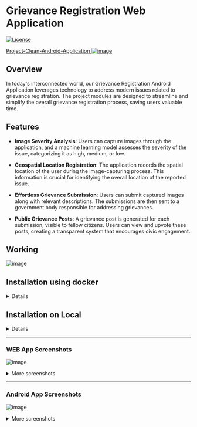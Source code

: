# Grievance Registration Web Application

[![License](https://img.shields.io/badge/License-MIT-blue.svg)](https://opensource.org/licenses/MIT)

[Project-Clean-Android-Application ![image](https://github.com/TwoPointerr/Project-Clean-Web-Application/assets/45624147/be1cbe45-b0bc-41de-892e-2970a57ec720)](https://github.com/TwoPointerr/Project-Clean-Android-Application)

## Overview

In today's interconnected world, our Grievance Registration Android Application leverages technology to address modern issues related to grievance registration. The project modules are designed to streamline and simplify the overall grievance registration process, saving users valuable time.

## Features

- **Image Severity Analysis**: Users can capture images through the application, and a machine learning model assesses the severity of the issue, categorizing it as high, medium, or low.

- **Geospatial Location Registration**: The application records the spatial location of the user during the image-capturing process. This information is crucial for identifying the overall location of the reported issue.

- **Effortless Grievance Submission**: Users can submit captured images along with relevant descriptions. The submissions are then sent to a government body responsible for addressing grievances.

- **Public Grievance Posts**: A grievance post is generated for each submission, visible to fellow citizens. Users can view and upvote these posts, creating a transparent system that encourages civic engagement.

## Working
![image](https://github.com/TwoPointerr/Project-Clean-Web-Application/assets/45624147/c445a3d3-1988-4028-ae5e-bcc0fe04f761)


## Installation using docker

<details>

### 1. Clone the Repository

```bash
git clone https://github.com/TwoPointerr/Project-Clean-Web-Application.git
cd ./Project-Clean-Web-Application
```

### 2. Configure Databse
configure database as per project_clean/settings.py or adjust project_clean/settings.py as per your database configuration
https://github.com/TwoPointerr/Project-Clean-Web-Application/blob/34f8d6bfbc10c6d324fcb6e35bda2201576aeef3/project_clean/settings.py#L107-L122

### 3. Spin up Containers
```bash
docker-compose up
```
- Make sure docker is running

</details>


## Installation on Local

<details>

### 1. Clone the Repository

```bash
git clone https://github.com/TwoPointerr/Project-Clean-Web-Application.git
cd ./Project-Clean-Web-Application
```

### 2. Create a Virtual Environment (Optional but Recommended)

```bash
# Install virtualenv if not already installed
pip install virtualenv

# Create a virtual environment
python -m venv venv

# Activate the virtual environment
# On Windows
venv\Scripts\activate
# On Unix or MacOS
source venv/bin/activate
```

### 3. Install Dependencies

```bash
pip install -r requirements.txt
```

This command installs all the required Python packages specified in the `requirements.txt` file.

### 4. Configure Databse
configure database as per project_clean/settings.py or adjust project_clean/settings.py as per your database configuration
https://github.com/TwoPointerr/Project-Clean-Web-Application/blob/34f8d6bfbc10c6d324fcb6e35bda2201576aeef3/project_clean/settings.py#L107-L122


### 5. Run Migrations
```bash
python manage.py makemigrations
python manage.py migrate
```

This command applies any pending database migrations.

### 6. Create a Superuser (Optional)

```bash
python manage.py createsuperuser
```

This command creates a superuser account for administrative access to the Django admin interface.

### 7. Run the Development Server

```bash
python manage.py runserver
```
</details>

-----

### WEB App Screenshots

![image](https://github.com/TwoPointerr/Project-Clean-Web-Application/assets/45624147/3d21c7b2-cb84-4bc5-b301-e09a53e1e6ad)

<details>
  
<summary>More screenshots</summary>
  
![image](https://github.com/TwoPointerr/Project-Clean-Web-Application/assets/45624147/19e8079b-8d20-4930-9e62-ebddaab9ed16)

![image](https://github.com/TwoPointerr/Project-Clean-Web-Application/assets/45624147/3d21c7b2-cb84-4bc5-b301-e09a53e1e6ad)

![image](https://github.com/TwoPointerr/Project-Clean-Web-Application/assets/45624147/634f3f40-10d8-47c3-9038-257e7779e0e2)

![image](https://github.com/TwoPointerr/Project-Clean-Web-Application/assets/45624147/41d19e29-6ce9-4071-a85d-83f3903b7a82)

![image](https://github.com/TwoPointerr/Project-Clean-Web-Application/assets/45624147/089c94ec-bd8c-462d-9e98-93828ea7b476)

![image](https://github.com/TwoPointerr/Project-Clean-Web-Application/assets/45624147/6e900124-db2f-4f4e-970f-f9a4ff31124b)

![image](https://github.com/TwoPointerr/Project-Clean-Web-Application/assets/45624147/1134db73-f9ae-4164-b517-611f2b4372b3)

![image](https://github.com/TwoPointerr/Project-Clean-Web-Application/assets/45624147/258a4d30-acde-4bca-977a-1ef2e20c0a7d)

![image](https://github.com/TwoPointerr/Project-Clean-Web-Application/assets/45624147/39f77571-2b7b-4668-8a7d-d38a41e39df4)

![image](https://github.com/TwoPointerr/Project-Clean-Web-Application/assets/45624147/7c73ad86-50b6-41a5-806d-7795b17e942a)

</details>

-----

### Android App Screenshots

![image](https://github.com/TwoPointerr/Project-Clean-Web-Application/assets/45624147/2ba5fba7-8945-44b3-81c8-884a33437ac7)

<details>
<summary>More screenshots</summary>
  
![image](https://github.com/TwoPointerr/Project-Clean-Web-Application/assets/45624147/664c75ac-b7c2-4f7a-9c0f-497af4b99978)
![image](https://github.com/TwoPointerr/Project-Clean-Web-Application/assets/45624147/4ce96a36-f385-43fa-8870-d1d9a946d50c)
![image](https://github.com/TwoPointerr/Project-Clean-Web-Application/assets/45624147/2ba5fba7-8945-44b3-81c8-884a33437ac7)
![image](https://github.com/TwoPointerr/Project-Clean-Web-Application/assets/45624147/3c151d96-5c55-471d-9ede-6f50bdc64b58)
![image](https://github.com/TwoPointerr/Project-Clean-Web-Application/assets/45624147/c925923f-be56-45a3-8d9b-4d7d41fd59a2)
![image](https://github.com/TwoPointerr/Project-Clean-Web-Application/assets/45624147/1bd48cf9-b932-4dc4-a46b-59766c195d27)
![image](https://github.com/TwoPointerr/Project-Clean-Web-Application/assets/45624147/bdf6dac6-b1f5-4ae9-824d-97065cdf344b)
</details>
